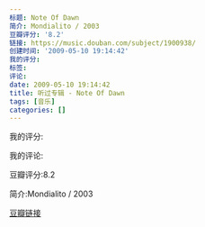 ```yaml
---
标题: Note Of Dawn
简介: Mondialito / 2003
豆瓣评分: '8.2'
链接: https://music.douban.com/subject/1900938/
创建时间: '2009-05-10 19:14:42'
我的评分:
标签:
评论:
date: 2009-05-10 19:14:42
title: 听过专辑 - Note Of Dawn
tags: [音乐]
categories: []
---
```


我的评分:

我的评论:

豆瓣评分:8.2

简介:Mondialito / 2003

[豆瓣链接](https://music.douban.com/subject/1900938/)

